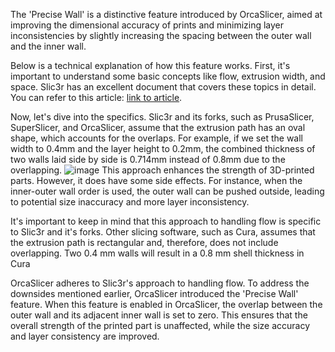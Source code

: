 The 'Precise Wall' is a distinctive feature introduced by OrcaSlicer, aimed at improving the dimensional accuracy of prints and minimizing layer inconsistencies by slightly increasing the spacing between the outer wall and the inner wall.

Below is a technical explanation of how this feature works.
First, it's important to understand some basic concepts like flow, extrusion width, and space. Slic3r has an excellent document that covers these topics in detail. You can refer to this article: [link to article](https://manual.slic3r.org/advanced/flow-math).

Now, let's dive into the specifics. Slic3r and its forks, such as PrusaSlicer, SuperSlicer, and OrcaSlicer, assume that the extrusion path has an oval shape, which accounts for the overlaps. For example, if we set the wall width to 0.4mm and the layer height to 0.2mm, the combined thickness of two walls laid side by side is 0.714mm instead of 0.8mm due to the overlapping.
![image](./images/precise_wall.png)
This approach enhances the strength of 3D-printed parts. However, it does have some side effects. For instance, when the inner-outer wall order is used, the outer wall can be pushed outside, leading to potential size inaccuracy and more layer inconsistency.

It's important to keep in mind that this approach to handling flow is specific to Slic3r and it's forks. Other slicing software, such as Cura, assumes that the extrusion path is rectangular and, therefore, does not include overlapping. Two 0.4 mm walls will result in a 0.8 mm shell thickness in Cura

OrcaSlicer adheres to Slic3r's approach to handling flow. To address the downsides mentioned earlier, OrcaSlicer introduced the 'Precise Wall' feature. When this feature is enabled in OrcaSlicer, the overlap between the outer wall and its adjacent inner wall is set to zero. This ensures that the overall strength of the printed part is unaffected, while the size accuracy and layer consistency are improved.

